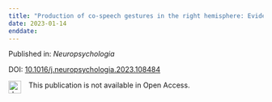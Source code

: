 ```yaml
---
title: "Production of co-speech gestures in the right hemisphere: Evidence from individuals with complete or anterior callosotomy."
date: 2023-01-14
enddate:
---
```


Published in: *Neuropsychologia*

DOI: [10.1016/j.neuropsychologia.2023.108484](https://doi.org/10.1016/j.neuropsychologia.2023.108484)

<img src="https://upload.wikimedia.org/wikipedia/commons/thumb/0/0e/Closed_Access_logo_transparent.svg/1200px-Closed_Access_logo_transparent.svg.png" alt="drawing" width="25" align="left"/> &nbsp;&nbsp;&nbsp;This publication is not available in Open Access.


